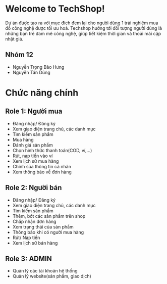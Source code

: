 # Welcome to TechShop!
Dự án được tạo ra với mục đích đem lại cho người dùng 1 trải nghiệm mua đồ công nghệ được tối ưu hoá. 
Techshop hướng tới đối tượng người dùng là những bạn trẻ đam mê công nghệ, giúp tiết kiệm thời gian và thoải mái cập nhật giá.
## Nhóm 12
  - Nguyễn Trọng Bảo Hưng
  - Nguyễn Tấn Dũng
# Chức năng chính 
## Role 1: Người mua
 -	Đăng nhập/ Đăng ký
 -	Xem giao diện trang chủ, các danh mục
 -	Tìm kiếm sản phẩm
 -	Mua hàng
 -	Đánh giá sản phẩm
 -	Chọn hình thức thanh toán(COD, ví,...)
 -	Rút, nạp tiền vào ví
 -	Xem lịch sử mua hàng
 -	Chỉnh sủa thông tin cá nhân
 -	Xem thông báo về đơn hàng
## Role 2: Người bán
 -	Đăng nhập/ Đăng ký
 -	Xem giao diện trang chủ, các danh mục
 -	Tìm kiếm sản phẩm
 -	Thêm, bớt các sản phẩm trên shop
 -	Chấp nhận đơn hàng
 -	Xem trạng thái của sản phẩm
 -	Thông báo khi có người mua hàng
 -	Rút/ Nạp tiền
 -	Xem lịch sử bán hàng
## Role 3: ADMIN
 -	Quản lý các tài khoản hệ thống
 -	Quản lý website(sản phẩm, giao dịch)




